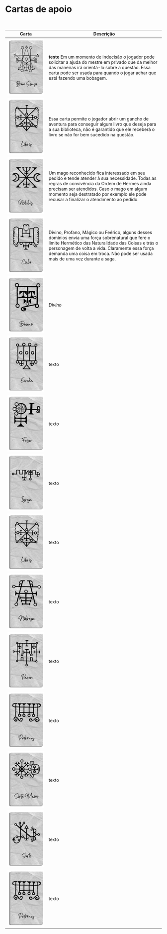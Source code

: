 # Cartas de apoio
&nbsp;

Carta   | Descrição
--------- | ------
<img align="vertical-align:middle" src="https://github.com/Boifuba/Ars-Magica/blob/main/Imagens/Deck/Bom%20Senso.webp" alt="Bom Senso" width="200" > | **teste** Em um momento de indecisão o jogador pode solicitar a ajuda do mestre em privado que da melhor das maneiras irá orientá-lo sobre a questão. Essa carta pode ser usada para quando o jogar achar que está fazendo uma bobagem. 
<img align="vertical-align:middle" src="https://github.com/Boifuba/Ars-Magica/blob/main/Imagens/Deck/Libris.webp" alt="Libris" width="200" > | Essa carta permite o jogador abrir um gancho de aventura para conseguir algum livro que deseja para a sua biblioteca, não é garantido que ele receberá o livro se não for bem sucedido na questão.
<img align="vertical-align:middle" src="https://github.com/Boifuba/Ars-Magica/blob/main/Imagens/Deck/Nobilis.webp" alt="Nobilis" width="200" > | Um mago reconhecido fica interessado em seu pedido e tende atender à sua necessidade. Todas as regras de convivência da Ordem de Hermes ainda precisam ser atendidos. Caso o mago em algum momento seja destratado por exemplo ele pode recusar a finalizar o atendimento ao pedido.
<img align="vertical-align:middle" src="https://github.com/Boifuba/Ars-Magica/blob/main/Imagens/Deck/Ciclo.webp" alt="Ciclo" width="200" > | Divino, Profano, Mágico ou Feérico, alguns desses domínios envia uma força sobrenatural que fere o limite Hermético das Naturalidade das Coisas e trás o personagem de volta a vida. Claramente essa força demanda uma coisa em troca. Não pode ser usada mais de uma vez durante a saga.
<img align="vertical-align:middle" src="https://github.com/Boifuba/Ars-Magica/blob/main/Imagens/Deck/Divino.webp" alt="Divino" width="200" > | *Divino*
<img align="vertical-align:middle" src="https://github.com/Boifuba/Ars-Magica/blob/main/Imagens/Deck/Eureka.webp" alt="Eureka" weight="200" > | texto
<img align="vertical-align:middle" src="https://github.com/Boifuba/Ars-Magica/blob/main/Imagens/Deck/Fuga.webp" alt="Fuga" width="200" > | texto
<img align="vertical-align:middle" src="https://github.com/Boifuba/Ars-Magica/blob/main/Imagens/Deck/Igreja.webp" alt="Igreja" width="200" > | texto
<img align="vertical-align:middle" src="https://github.com/Boifuba/Ars-Magica/blob/main/Imagens/Deck/Libris.webp" alt="libris" width="200" > | texto
<img align="vertical-align:middle" src="https://github.com/Boifuba/Ars-Magica/blob/main/Imagens/Deck/Nobreza.webp" alt="Nobreza" width="200" > | texto
<img align="vertical-align:middle" src="https://github.com/Boifuba/Ars-Magica/blob/main/Imagens/Deck/Paren.webp" alt="Paren" width="200" > | texto
<img align="vertical-align:middle" src="https://github.com/Boifuba/Ars-Magica/blob/main/Imagens/Deck/Patronus.webp" alt="Profano" width="200" > | texto
<img align="vertical-align:middle" src="https://github.com/Boifuba/Ars-Magica/blob/main/Imagens/Deck/Sorte%20Maior.webp" alt="Sorte Maior" width="200" > | texto
<img align="vertical-align:middle" src="https://github.com/Boifuba/Ars-Magica/blob/main/Imagens/Deck/Sorte.webp" alt="Sorte" width="200" > | texto
<img align="vertical-align:middle" src="https://github.com/Boifuba/Ars-Magica/blob/main/Imagens/Deck/Patronus.webp" alt="Patronus" width="200" > | texto



